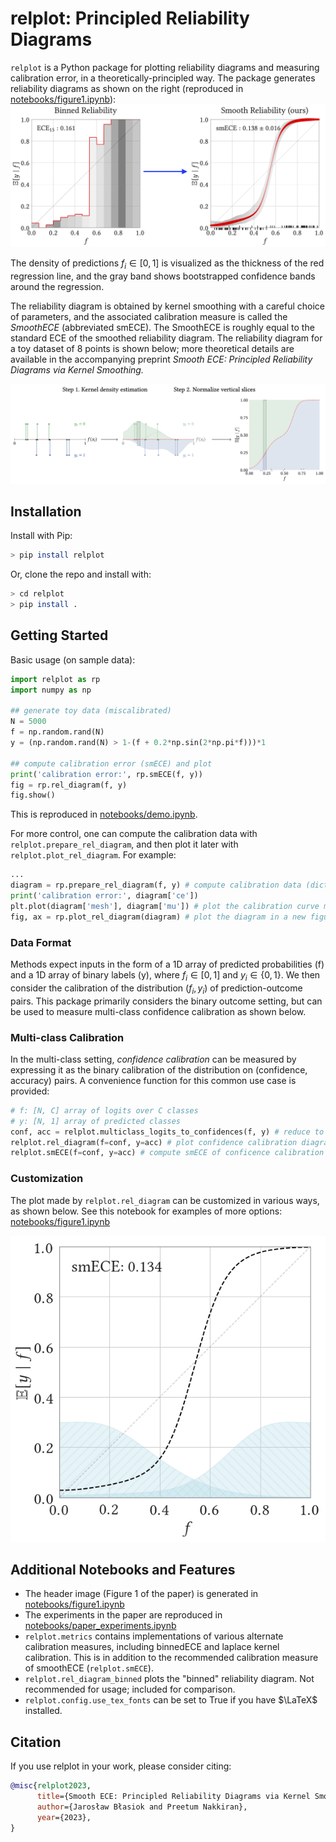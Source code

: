 # relplot: Principled Reliability Diagrams

`relplot` is a Python package for plotting reliability diagrams and measuring calibration error,
in a theoretically-principled way.
The package generates reliability diagrams as shown on the right
(reproduced in [notebooks/figure1.ipynb](./notebooks/figure1.ipynb)):
![](imgs/hero.png)

The density of predictions $f_i \in [0, 1]$ is visualized as the
thickness of the red regression line, and the gray band shows
bootstrapped confidence bands around the regression.

The reliability diagram is obtained by kernel smoothing with a careful choice of parameters, and the associated calibration measure is called the *SmoothECE* (abbreviated smECE).
The SmoothECE is roughly equal to the standard ECE of the smoothed reliability diagram.
The reliability diagram for a toy dataset of 8 points is shown below;
more theoretical details are available in the accompanying preprint
*Smooth ECE: Principled Reliability Diagrams via Kernel Smoothing.*

![](imgs/smoothing.png)


## Installation

Install with Pip:
```sh
> pip install relplot
```

Or, clone the repo and install with:
```sh
> cd relplot
> pip install .
```

## Getting Started 

Basic usage (on sample data):

```python
import relplot as rp
import numpy as np

## generate toy data (miscalibrated)
N = 5000
f = np.random.rand(N)
y = (np.random.rand(N) > 1-(f + 0.2*np.sin(2*np.pi*f)))*1

## compute calibration error (smECE) and plot
print('calibration error:', rp.smECE(f, y))
fig = rp.rel_diagram(f, y)
fig.show()
```
This is reproduced in [notebooks/demo.ipynb](notebooks/demo.ipynb).

For more control, one can compute the calibration data with `relplot.prepare_rel_diagram`, and then plot it later with `relplot.plot_rel_diagram`.
For example:
```python
...
diagram = rp.prepare_rel_diagram(f, y) # compute calibration data (dictionary)
print('calibration error:', diagram['ce']) 
plt.plot(diagram['mesh'], diagram['mu']) # plot the calibration curve manually
fig, ax = rp.plot_rel_diagram(diagram) # plot the diagram in a new figure
```


### Data Format
Methods expect inputs in the form
of a 1D array of predicted probabilities (f) and a 1D array of binary labels (y),
where $f_i \in [0, 1]$ and $y_i \in \{0, 1\}$.
We then consider the calibration of the
distribution $(f_i, y_i)$ of prediction-outcome pairs.
This package primarily considers the binary outcome setting, but can be used
to measure multi-class confidence calibration as shown below.

### Multi-class Calibration
In the multi-class setting, *confidence calibration* can be measured by expressing it as the binary
calibration of the distribution on (confidence, accuracy) pairs.
A convenience function for this common use case is provided:
```python
# f: [N, C] array of logits over C classes
# y: [N, 1] array of predicted classes 
conf, acc = relplot.multiclass_logits_to_confidences(f, y) # reduce to binary setting
relplot.rel_diagram(f=conf, y=acc) # plot confidence calibration diagram
relplot.smECE(f=conf, y=acc) # compute smECE of conficence calibration
```

### Customization
The plot made by `relplot.rel_diagram` can be customized in various ways, as shown below.
See this notebook for examples of more options: [notebooks/figure1.ipynb](./notebooks/figure1.ipynb)

![](imgs/simple_plot.png)


## Additional Notebooks and Features
- The header image (Figure 1 of the paper) is generated in [notebooks/figure1.ipynb](./notebooks/figure1.ipynb)
- The experiments in the paper are reproduced in [notebooks/paper_experiments.ipynb](./notebooks/paper_experiments.ipynb)
- `relplot.metrics` contains implementations of various alternate calibration measures, including binnedECE and laplace kernel calibration. This is in addition to the recommended calibration measure of smoothECE (`relplot.smECE`).
- `relplot.rel_diagram_binned` plots the "binned" reliability diagram. Not recommended for usage; included for comparison.
- `relplot.config.use_tex_fonts` can be set to True if you have $\LaTeX$ installed.






## Citation
If you use relplot in your work, please consider citing:


```bibtex
@misc{relplot2023,
      title={Smooth ECE: Principled Reliability Diagrams via Kernel Smoothing},
      author={Jarosław Błasiok and Preetum Nakkiran},
      year={2023},
}
```